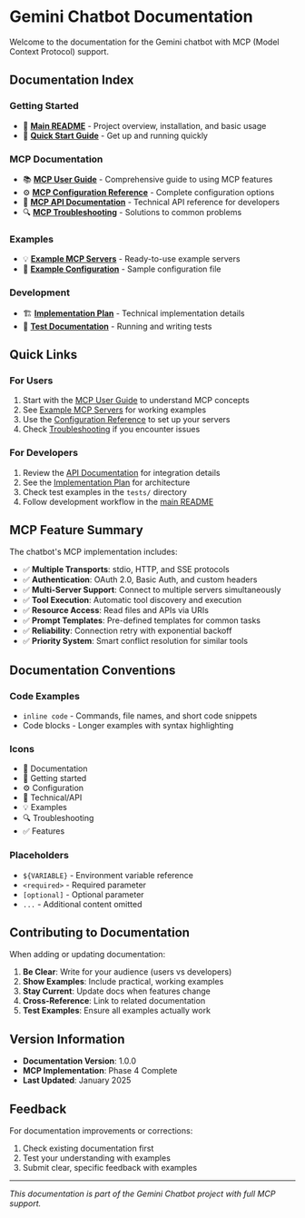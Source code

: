 # Gemini Chatbot Documentation

Welcome to the documentation for the Gemini chatbot with MCP (Model Context Protocol) support.

## Documentation Index

### Getting Started
- 📖 **[Main README](../README.md)** - Project overview, installation, and basic usage
- 🚀 **[Quick Start Guide](../README.md#quick-start)** - Get up and running quickly

### MCP Documentation
- 📚 **[MCP User Guide](mcp-guide.md)** - Comprehensive guide to using MCP features
- ⚙️ **[MCP Configuration Reference](mcp-config-reference.md)** - Complete configuration options
- 🔧 **[MCP API Documentation](mcp-api.md)** - Technical API reference for developers
- 🔍 **[MCP Troubleshooting](mcp-troubleshooting.md)** - Solutions to common problems

### Examples
- 💡 **[Example MCP Servers](../examples/README.md)** - Ready-to-use example servers
- 📝 **[Example Configuration](../examples/mcp_config.json)** - Sample configuration file

### Development
- 🏗️ **[Implementation Plan](../plans/implement-mcp-client.md)** - Technical implementation details
- 🧪 **[Test Documentation](../README.md#testing)** - Running and writing tests

## Quick Links

### For Users
1. Start with the [MCP User Guide](mcp-guide.md) to understand MCP concepts
2. See [Example MCP Servers](../examples/README.md) for working examples
3. Use the [Configuration Reference](mcp-config-reference.md) to set up your servers
4. Check [Troubleshooting](mcp-troubleshooting.md) if you encounter issues

### For Developers
1. Review the [API Documentation](mcp-api.md) for integration details
2. See the [Implementation Plan](../plans/implement-mcp-client.md) for architecture
3. Check test examples in the `tests/` directory
4. Follow development workflow in the [main README](../README.md#development)

## MCP Feature Summary

The chatbot's MCP implementation includes:

- ✅ **Multiple Transports**: stdio, HTTP, and SSE protocols
- ✅ **Authentication**: OAuth 2.0, Basic Auth, and custom headers
- ✅ **Multi-Server Support**: Connect to multiple servers simultaneously
- ✅ **Tool Execution**: Automatic tool discovery and execution
- ✅ **Resource Access**: Read files and APIs via URIs
- ✅ **Prompt Templates**: Pre-defined templates for common tasks
- ✅ **Reliability**: Connection retry with exponential backoff
- ✅ **Priority System**: Smart conflict resolution for similar tools

## Documentation Conventions

### Code Examples
- `inline code` - Commands, file names, and short code snippets
- Code blocks - Longer examples with syntax highlighting

### Icons
- 📖 Documentation
- 🚀 Getting started
- ⚙️ Configuration
- 🔧 Technical/API
- 💡 Examples
- 🔍 Troubleshooting
- ✅ Features

### Placeholders
- `${VARIABLE}` - Environment variable reference
- `<required>` - Required parameter
- `[optional]` - Optional parameter
- `...` - Additional content omitted

## Contributing to Documentation

When adding or updating documentation:

1. **Be Clear**: Write for your audience (users vs developers)
2. **Show Examples**: Include practical, working examples
3. **Stay Current**: Update docs when features change
4. **Cross-Reference**: Link to related documentation
5. **Test Examples**: Ensure all examples actually work

## Version Information

- **Documentation Version**: 1.0.0
- **MCP Implementation**: Phase 4 Complete
- **Last Updated**: January 2025

## Feedback

For documentation improvements or corrections:
1. Check existing documentation first
2. Test your understanding with examples
3. Submit clear, specific feedback with examples

---

*This documentation is part of the Gemini Chatbot project with full MCP support.*
